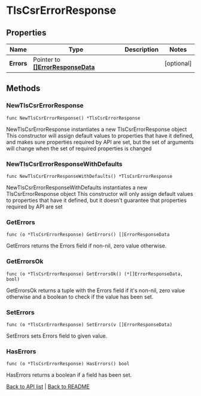 # TlsCsrErrorResponse

## Properties

Name | Type | Description | Notes
------------ | ------------- | ------------- | -------------
**Errors** | Pointer to [**[]ErrorResponseData**](ErrorResponseData.md) |  | [optional] 

## Methods

### NewTlsCsrErrorResponse

`func NewTlsCsrErrorResponse() *TlsCsrErrorResponse`

NewTlsCsrErrorResponse instantiates a new TlsCsrErrorResponse object
This constructor will assign default values to properties that have it defined,
and makes sure properties required by API are set, but the set of arguments
will change when the set of required properties is changed

### NewTlsCsrErrorResponseWithDefaults

`func NewTlsCsrErrorResponseWithDefaults() *TlsCsrErrorResponse`

NewTlsCsrErrorResponseWithDefaults instantiates a new TlsCsrErrorResponse object
This constructor will only assign default values to properties that have it defined,
but it doesn't guarantee that properties required by API are set

### GetErrors

`func (o *TlsCsrErrorResponse) GetErrors() []ErrorResponseData`

GetErrors returns the Errors field if non-nil, zero value otherwise.

### GetErrorsOk

`func (o *TlsCsrErrorResponse) GetErrorsOk() (*[]ErrorResponseData, bool)`

GetErrorsOk returns a tuple with the Errors field if it's non-nil, zero value otherwise
and a boolean to check if the value has been set.

### SetErrors

`func (o *TlsCsrErrorResponse) SetErrors(v []ErrorResponseData)`

SetErrors sets Errors field to given value.

### HasErrors

`func (o *TlsCsrErrorResponse) HasErrors() bool`

HasErrors returns a boolean if a field has been set.


[Back to API list](../README.md#documentation-for-api-endpoints) | [Back to README](../README.md)


